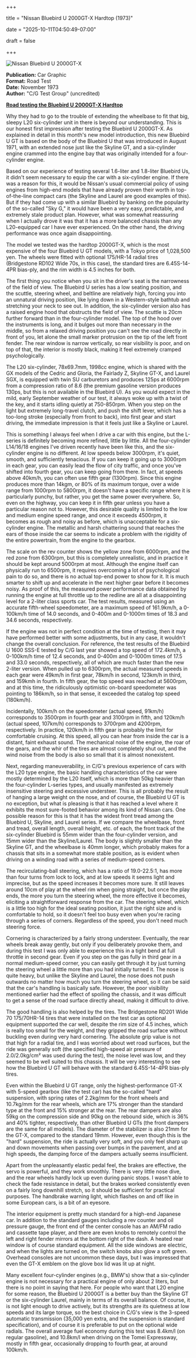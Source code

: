 +++



title = "Nissan Bluebird U 2000GT-X Hardtop (1973)"



date = "2025-10-11T04:50:49-07:00"



draft = false



+++



![Nissan Bluebird U 2000GT-X](/images/CG-RI-Nissan-Bluebird-U-2000GT-X-1973.jpg)



<b>Publication:</b> Car Graphic<br>
<b>Format:</b> Road Test<br>
<b>Date:</b> November 1973<br>
<b>Author:</b> "C/G Test Group" (uncredited)





<b><u>Road testing the Bluebird U 2000GT-X Hardtop</b></u>





Why they had to go to the trouble of extending the wheelbase to fit that big, sleepy L20 six-cylinder unit in there is beyond our understanding. This is our honest first impression after testing the Bluebird U 2000GT-X. As explained in detail in this month's new model introduction, this new Bluebird U GT is based on the body of the Bluebird U that was introduced in August 1971, with an extended nose just like the Skyline GT, and a six-cylinder engine crammed into the engine bay that was originally intended for a four-cylinder engine. 



Based on our experience of testing several 1.6-liter and 1.8-liter Bluebird Us, it didn't seem necessary to equip the car with a six-cylinder engine.  If there was a reason for this, it would be Nissan's usual commercial policy of using engines from high-end models that have already proven their worth in top-of-the-line compact cars (the Skyline and Laurel are good examples of this). But if they had come up with a similar Bluebird by banking on the popularity of the so-called "Sky G," it would have been a very easy, predictable, and extremely stale product plan. However, what was somewhat reassuring when I actually drove it was that it has a more balanced chassis than any L20-equipped car I have ever experienced. On the other hand, the driving performance was once again disappointing.



The model we tested was the hardtop 2000GT-X, which is the most expensive of the four Bluebird U GT models, with a Tokyo price of 1,028,500 yen. The wheels were fitted with optional 175/HR-14 radial tires (Bridgestone RD102 Wide 70s, in this case), the standard tires are 6.45S-14-4PR bias-ply, and the rim width is 4.5 inches for both.



The first thing you notice when you sit in the driver's seat is the narrowness of the field of view. The Bluebird U series has a low seating position, and the scuttle, steering wheel, and beltline are relatively high, forcing you into an unnatural driving position, like lying down in a Western-style bathtub and stretching your neck to see out. In addition, the six-cylinder version also has a raised engine hood that obstructs the field of view. The scuttle is 20cm further forward than in the four-cylinder model. The top of the hood over the instruments is long, and it bulges out more than necessary in the middle, so from a relaxed driving position you can't see the road directly in front of you, let alone the small marker protrusion on the tip of the left front fender. The rear window is narrow vertically, so rear visibility is poor, and on top of that, the interior is mostly black, making it feel extremely cramped psychologically.



The L20 six-cylinder, 78x69.7mm, 1998cc engine, which is shared with the GX models of the Cedric and Gloria, the Fairlady Z, Skyline GT-X, and Laurel SGX, is equipped with twin SU carburetors and produces 125ps at 6000rpm from a compression ratio of 8.6 (the premium gasoline version produces 130ps, but this is not available in the Bluebird U). As you would expect in the mild, early September weather of our test, it always woke up with a twist of the key, and it starts idling quietly at 750-850rpm. When you step on the light but extremely long-travel clutch, and push the shift lever, which has a too-long stroke (especially from front to back), into first gear and start driving, the immediate impression is that it feels just like a Skyline or Laurel. 



This is something I always feel when I drive a car with this engine, but the L-series is definitely becoming more refined, little by little. All the four-cylinder L14/16/18 engines I've driven recently have been like this, and the six-cylinder engine is no different. At low speeds below 3000rpm, it's quiet, smooth, and sufficiently tenacious. If you can keep it going up to 3000rpm in each gear, you can easily lead the flow of city traffic, and once you've shifted into fourth gear, you can keep going from there. In fact, at speeds above 40km/h, you can often use fifth gear (1300rpm). Since this engine produces more than 14kgm, or 80% of its maximum torque, over a wide range from 1000rpm to 5800rpm, it doesn't have a specific range where it is particularly punchy, but rather, you get the same power everywhere. So, even on the highway, you can keep it in fifth gear unless you have a particular reason not to. However, this desirable quality is limited to the low and medium engine speed range, and once it exceeds 4500rpm, it becomes as rough and noisy as before, which is unacceptable for a six-cylinder engine. The metallic and harsh chattering sound that reaches the ears of those inside the car seems to indicate a problem with the rigidity of the entire powertrain, from the engine to the gearbox. 



The scale on the rev counter shows the yellow zone from 6000rpm, and the red zone from 6300rpm, but this is completely unrealistic, and in practice it should be kept around 5000rpm at most. Although the engine itself can physically run to 6500rpm, it requires overcoming a lot of psychological pain to do so, and there is no actual top-end power to show for it. It is much smarter to shift up and accelerate in the next higher gear before it becomes noisy. As proof of this, the measured power performance data obtained by running the engine at full throttle up to the redline are all at a disappointing level for a 2-liter class sports car. The test results, measured using an accurate fifth-wheel speedometer, are a maximum speed of 161.9km/h, a 0-100km/h time of 14.0 seconds, and 0-400m and 0-1000m times of 18.3 and 34.6 seconds, respectively.



If the engine was not in perfect condition at the time of testing, then it may have performed better with some adjustments, but in any case, it wouldn't change the overall conclusion. For reference, the test results of the Bluebird U 1600 SSS-E tested by C/G last year showed a top speed of 172.4km/h, a 0-100km/h time of 12.4 seconds, and 0-400m and 0-1000m times of 17.5 and 33.0 seconds, respectively, all of which are much faster than the new 2-liter version. When pulled up to 6300rpm, the actual measured speeds in each gear were 49km/h in first gear, 78km/h in second, 123km/h in third, and 159kmh in fourth. In fifth gear, the top speed was reached at 5600rpm, and at this time, the ridiculously optimistic on-board speedometer was pointing to 186km/h, so in that sense, it exceeded the catalog top speed (180km/h). 



Incidentally, 100km/h on the speedometer (actual speed, 91km/h) corresponds to 3500rpm in fourth gear and 3100rpm in fifth, and 120km/h (actual speed, 107km/h) corresponds to 3700rpm and 4200rpm, respectively. In practice, 120km/h in fifth gear is probably the limit for comfortable cruising. At this speed, all you can hear from inside the car is a distant, faint exhaust sound. The mechanical noise of the engine, the roar of the gears, and the whir of the tires are almost completely shut out, and the wind noise from the body is also so small that it is almost nonexistent.



Next, regarding maneuverability, in C/G's previous experience of cars with the L20 type engine, the basic handling characteristics of the car were mostly determined by the L20 itself, which is more than 50kg heavier than the four-cylinder L-series types, and usually manifested as extremely insensitive steering and excessive understeer. This is all probably the result of hanging a large weight on the nose, and of course, the Bluebird U GT is no exception, but what is pleasing is that it has reached a level where it exhibits the most sure-footed behavior among its kind of Nissan cars. One possible reason for this is that it has the widest front tread among the Bluebird U, Skyline, and Laurel series. If we compare the wheelbase, front and tread, overall length, overall height, etc. of each, the front track of the six-cylinder Bluebird is 55mm wider than the four-cylinder version, and 15mm wider than the Skyline/Laurel. The body is slightly smaller than the Skyline GT, and the wheelbase is 40mm longer, which probably makes for a chassis that sits in a somewhat more stable position, as is evident when driving on a winding road with a series of medium-speed corners. 



The recirculating-ball steering, which has a ratio of 19.0-22.5:1, has more than four turns from lock to lock, and at low speeds it seems light and imprecise, but as the speed increases it becomes more sure. It still leaves around 10cm of play at the wheel rim when going straight, but once the play ends, the more you turn the steering wheel, the more effective it becomes, eliciting a straightforward response from the car. The steering wheel, which is a little too high for the ideal seating position, it just the right size and is comfortable to hold, so it doesn't feel too busy even when you're racing through a series of corners. Regardless of the speed, you don't need much steering force.



Cornering is characterized by a fairly strong understeer. Eventually, the rear wheels break away gently, but only if you deliberately provoke them, and during this test I was only able to experience this in a tight bend at full throttle in second gear. Even if you step on the gas fully in third gear in a normal medium-speed corner, you can easily get through it by just turning the steering wheel a little more than you had initially turned it. The nose is quite heavy, but unlike the Skyline and Laurel, the nose does not push outwards no matter how much you turn the steering wheel, so it can be said that the car's handling is basically safe. However, the poor visibility mentioned earlier had the effect of spoiling the chassis, and it was difficult to get a sense of the road surface directly ahead, making it difficult to drive.



The good handling is also helped by the tires. The Bridgestone RD201 Wide 70 175/70HR-14 tires that were installed on the test car as optional equipment supported the car well, despite the rim size of 4.5 inches, which is really too small for the weight, and they gripped the road surface without buckling even during very hard cornering. The absolute grip value is not that high for a radial tire, and I was worried about wet road surfaces, but the ride was generally soft (the specified high-speed air pressure of 2.0/2.0kg/cm² was used during the test), the noise level was low, and they seemed to be well suited to this chassis. It will be very interesting to see how the Bluebird U GT will behave with the standard 6.45S-14-4PR bias-ply tires.



Even within the Bluebird U GT range, only the highest-performance GT-X with 5-speed gearbox (like the test car) has the so-called "hard" suspension, with spring rates of 2.2kg/mm for the front wheels and 10.7kg/mm for the rear wheels, which are 17% stronger than the standard type at the front and 15% stronger at the rear. The rear dampers are also 59kg on the compression side and 90kg on the rebound side, which is 36% and 40% tighter, respectively, than other Bluebird U GTs (the front dampers are the same for all models). The diameter of the stabilizer is also 21mm for the GT-X, compared to the standard 19mm. However, even though this is the "hard" suspension, the ride is actually very soft, and you only feel sharp up and down movements when passing over bumps in the pavement, and at high speeds, the damping force of the dampers actually seems insufficient.



Apart from the unpleasantly elastic pedal feel, the brakes are effective, the servo is powerful, and they work smoothly. There is very little nose dive, and the rear wheels hardly lock up even during panic stops. I wasn't able to check the fade resistance in detail, but the brakes worked consistently even on a fairly long downhill stretch, so it should be sufficient for practical purposes. The handbrake warning light, which flashes on and off like in some European cars, is a bit of an eyesore.



The interior equipment is pretty much standard for a high-end Japanese car. In addition to the standard gauges including a rev counter and oil pressure gauge, the front end of the center console has an AM/FM radio and cassette tape player, and there are even knobs to remotely control the left and right fender mirrors at the bottom right of the dash. A heated rear window is of course standard equipment. All the side windows are electric, and when the lights are turned on, the switch knobs also glow a soft green. Overhead consoles are not uncommon these days, but I was impressed that even the GT-X emblem on the glove box lid was lit up at night.



Many excellent four-cylinder engines (e.g., BMW's) show that a six-cylinder engine is not necessary for a practical engine of only about 2 liters, but there is no point in saying that here. For people who want that L20 engine for some reason, the Bluebird U 2000GT is a better buy than the Skyline GT or the six-cylinder Laurel, mainly in terms of its overall balance. Of course, it is not light enough to drive actively, but its strengths are its quietness at low speeds and its large torque, so the best choice in C/G's view is the 3-speed automatic transmission (35,000 yen extra, and the suspension is standard specification), and of course it is preferable to put on the optional wide radials. The overall average fuel economy during this test was 8.4km/l (on regular gasoline), and 10.8km/l when driving on the Tomei Expressway, mostly in fifth gear, occasionally dropping to fourth gear, at around 100km/h. 



